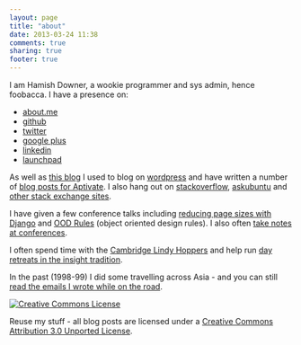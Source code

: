 ```yaml
---
layout: page
title: "about"
date: 2013-03-24 11:38
comments: true
sharing: true
footer: true
---
```

I am Hamish Downer, a wookie programmer and sys admin, hence foobacca. I 
have a presence on:

* <a href="http://about.me/hamishdowner" rel="me">about.me</a>
* <a href="https://github.com/foobacca" rel="me">github</a>
* <a href="https://twitter.com/hgd20" rel="me">twitter</a>
* <a href="https://plus.google.com/u/0/102616221256017791739/posts" rel="me">google plus</a>
* <a href="https://www.linkedin.com/pub/hamish-downer/40/b03/872" rel="me">linkedin</a>
* <a href="https://launchpad.net/~mishd" rel="me">launchpad</a>

As well as [this blog](/) I used to blog on [wordpress](http://wookielove.wordpress.com) and have written a number of [blog posts for Aptivate](http://aptivate.org/en/blog/author/hamish/).
I also hang out on
[stackoverflow](http://stackoverflow.com/users/3189/hamish-downer), 
[askubuntu](http://askubuntu.com/users/150/hamish-downer) and 
[other stack exchange sites](https://stackexchange.com/users/2297/hamish-downer).

I have given a few conference talks including [reducing page sizes with Django](https://github.com/foobacca/reduce-django-page-size) and [OOD Rules](https://github.com/foobacca/ood-rules) (object oriented design rules).  I also often [take notes at conferences](https://foobacca.github.io/foobacca-event-notes/).

I often spend time with the [Cambridge Lindy Hoppers](http://www.cambridgelindy.com/) and help run [day retreats in the insight tradition](https://cambridgedayretreats.wordpress.com/).

In the past (1998-99) I did some travelling across Asia - and you can still [read the emails I wrote while on the road](/asia.html).

<a rel="license" href="http://creativecommons.org/licenses/by/3.0/"><img alt="Creative Commons License" style="border-width:0" src="http://i.creativecommons.org/l/by/3.0/88x31.png" /></a>

Reuse my stuff - all blog posts are licensed under a <a rel="license" href="http://creativecommons.org/licenses/by/3.0/">Creative Commons Attribution 3.0 Unported License</a>.
